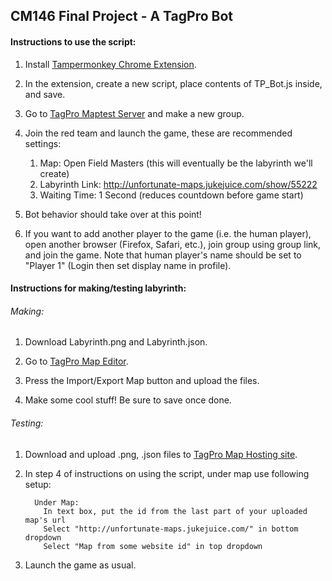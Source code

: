 ## CM146 Final Project - A TagPro Bot

#### Instructions to use the script:

1. Install [Tampermonkey Chrome Extension](https://chrome.google.com/webstore/detail/tampermonkey/dhdgffkkebhmkfjojejmpbldmpobfkfo?hl=en).

2. In the extension, create a new script, place contents of TP_Bot.js inside, and save.

3. Go to [TagPro Maptest Server](http://maptest3.newcompte.fr/) and make a new group.

4. Join the red team and launch the game, these are recommended settings:
    1. Map: Open Field Masters (this will eventually be the labyrinth we'll create)
    2. Labyrinth Link: http://unfortunate-maps.jukejuice.com/show/55222
    3. Waiting Time: 1 Second (reduces countdown before game start)

5. Bot behavior should take over at this point!

6. If you want to add another player to the game (i.e. the human player), open another browser (Firefox, Safari, etc.), join group using group link, and join the game. Note that human player's name should be set to "Player 1" (Login then set display name in profile).


#### Instructions for making/testing labyrinth:

###### Making:

1. Download Labyrinth.png and Labyrinth.json.

2. Go to [TagPro Map Editor](http://unfortunate-maps.jukejuice.com/editor).

3. Press the Import/Export Map button and upload the files.

4. Make some cool stuff! Be sure to save once done.

###### Testing:

1. Download and upload .png, .json files to [TagPro Map Hosting site](http://unfortunate-maps.jukejuice.com/).

2. In step 4 of instructions on using the script, under map use following setup:
    ```
      Under Map:
        In text box, put the id from the last part of your uploaded map's url
        Select "http://unfortunate-maps.jukejuice.com/" in bottom dropdown
        Select "Map from some website id" in top dropdown
    ```

3. Launch the game as usual.

